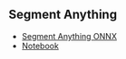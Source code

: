 ## Segment Anything

- [Segment Anything ONNX](https://huggingface.co/visheratin/segment-anything-vit-b)
- [Notebook](https://colab.research.google.com/drive/1wmjHHcrZ_s8iFuVFh9iHo6GbUS_xH5xq#scrollTo=36ad8e9c)
